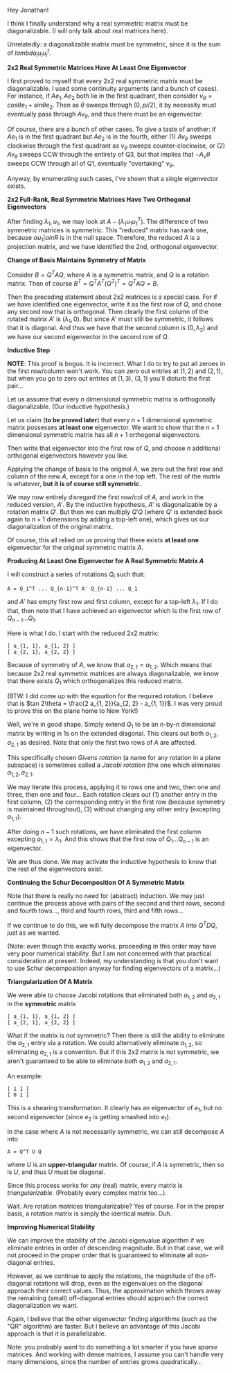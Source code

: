 Hey Jonathan!

I think I finally understand why a real symmetric matrix must be
diagonalizable. (I will only talk about real matrices here).

Unrelatedly: a diagonalizable matrix must be symmetric, since it is
the sum of $lambda_i u_i u_i^t$.

**2x2 Real Symmetric Matrices Have At Least One Eigenvector**

I first proved to myself that every 2x2 real symmetric matrix must be
diagonalizable. I used some continuity arguments (and a bunch of
cases). For instance, if $Ae_1, Ae_2$ both lie in the first quadrant,
then consider $v_\theta = cos \theta e_1 + sin \theta e_2$. Then as
$\theta$ sweeps through $(0, pi/2)$, it by necessity must eventually
pass through $Av_\theta$, and thus there must be an eigenvector.

Of course, there are a bunch of other cases. To give a taste of
another: if $Ae_1$ is in the first quadrant but $Ae_2$ is in the
fourth, either (1) $A v_\theta$ sweeps clockwise through the first
quadrant as $v_\theta$ sweeps counter-clockwise, or (2) $A v_\theta$
sweeps CCW through the entirety of Q3, but that implies that
$-A_v\theta$ sweeps CCW through all of Q1, eventually "overtaking"
$v_\theta$.

Anyway, by enumerating such cases, I've shown that a single
eigenvector exists.

**2x2 Full-Rank, Real Symmetric Matrices Have Two Orthogonal
Eigenvectors**

After finding $\lambda_1, u_1$, we may look at $A - (\lambda_1 u_1
u_1^T)$. The difference of two symmetric matrices is symmetric. This
"reduced" matrix has rank one, because ${\alpha u_1 | \alpha in R}$ is
in the null space. Therefore, the reduced $A$ is a projection matrix,
and we have identified the 2nd, orthogonal eigenvector.

**Change of Basis Maintains Symmetry of Matrix**

Consider $B = Q^T A Q$, where $A$ is a symmetric matrix, and $Q$ is a
rotation matrix. Then of course $B^T = Q^T A^T (Q^T)^T = Q^T A Q = B$.

Then the preceding statement about 2x2 matrices is a special case. For
if we have identified one eigenvector, write it as the first row of $Q$,
and chose any second row that is orthogonal. Then clearly the first
column of the rotated matrix $A'$ is $(\lambda_1, 0)$. But since $A'$
must still be symmetric, it follows that it is diagonal. And thus we
have that the second column is $(0, \lambda_2)$ and we have our second
eigenvector in the second row of $Q$.

**Inductive Step**

**NOTE**: This proof is bogus. It is incorrect. What I do to try to put
all zeroes in the first row/column won't work. You can zero out entries
at $(1, 2)$ and $(2, 1)$, but when you go to zero out entries at $(1,
3)$, $(3, 1)$ you'll disturb the first pair...

Let us assume that every $n$ dimensional symmetric matrix is
orthogonally diagonalizable. (Our inductive hypothesis.)

Let us claim (**to be proved later**) that every $n+1$ dimensional
symmetric matrix possesses **at least one** eigenvector. We want to
show that the $n+1$ dimensional symmetric matrix has all $n+1$
orthogonal eigenvectors.

Then write that eigenvector into the first row of $Q$, and choose $n$
additional orthogonal eigenvectors however you like.

Applying the change of basis to the original $A$, we zero out the
first row and column of the new $A$, except for a one in the top
left. The rest of the matrix is whatever, **but it is of course still
symmetric**.

We may now entirely disregard the first row/col of $A$, and work in
the reduced version, $A'$. By the inductive hypothesis, $A'$ is
diagonalizable by a rotation matrix $Q'$. But then we can multiply $Q'
Q$ (where $Q'$ is extended back again to $n+1$ dimensions by adding a
top-left one), which gives us our diagonalization of the original
matrix.

Of course, this all relied on us proving that there exists **at least
one** eigenvector for the original symmetric matrix $A$.

**Producing At Least One Eigenvector for A Real Symmetric Matrix $A$**

I will construct a series of rotations $Q_i$ such that:

    A = Q_1^T ... Q_{n-1}^T A' Q_{n-1} ... Q_1

and $A'$ has empty first row and first column, except for a top-left
$\lambda_1$. If I do that, then note that I have achieved an eigenvector
which is the first row of $Q_{n-1} ... Q_1$.

Here is what I do. I start with the reduced 2x2 matrix:

    [ a_{1, 1}, a_{1, 2} ]
    [ a_{2, 1}, a_{2, 2} ]

Because of symmetry of $A$, we know that $a_{2, 1} = a_{1, 2}$. Which
means that because 2x2 real symmetric matrices are always
diagonalizable, we know that there exists $Q_1$ which orthogonalizes
this reduced matrix.

(BTW: I did come up with the equation for the required rotation. I
believe that is $tan 2\theta = \frac{2 a_{1, 2}}{a_{2, 2} - a_{1,
1}}$. I was very proud to prove this on the plane home to New York!)

Well, we're in good shape. Simply extend $Q_1$ to be an $n$-by-$n$
dimensional matrix by writing in 1s on the extended diagonal. This
clears out both $a_{1, 2}, a_{2, 1}$ as desired. Note that only the
first two rows of $A$ are affected.

This specifically chosen *Givens rotation* (a name for any rotation in
a plane subspace) is sometimes called a *Jacobi rotation* (the one
which eliminates $a_{1, 2}, a_{2, 1}$.

We may iterate this process, applying it to rows one and two, then one
and three, then one and four... Each rotation clears out (1) another
entry in the first column, (2) the corresponding entry in the first
row (because symmetry is maintained throughout), (3) without changing
any other entry (excepting $a_{1, 1}$).

After doing $n-1$ such rotations, we have eliminated the first column
excepting $a_{1, 1} = \lambda_1$. And this shows that the first row of
$Q_1 ... Q_{n-1}$ is an eigenvector.

We are thus done. We may activate the inductive hypothesis to know
that the rest of the eigenvectors exist.

**Continuing the Schur Decomposition Of A Symmetric Matrix**

Note that there is really no need for (abstract) induction. We may
just continue the process above with pairs of the second and third
rows, second and fourth tows..., third and fourth rows, third and
fifth rows...

If we continue to do this, we will fully decompose the matrix $A$ into
$Q^T D Q$, just as we wanted.

(Note: even though this exactly works, proceeding in this order may
have very poor numerical stability. But I am not concerned with that
practical consideration at present. Indeed, my understanding is that
you don't want to use Schur decomposition anyway for finding
eigenvectors of a matrix...)

**Triangularization Of A Matrix**

We were able to choose Jacobi rotations that eliminated both $a_{1,
2}$ and $a_{2, 1}$ in the **symmetric** matrix

    [ a_{1, 1}, a_{1, 2} ]
    [ a_{2, 1}, a_{2, 2} ]

What if the matrix is *not* symmetric? Then there is still the ability
to eliminate the $a_{2, 1}$ entry via a rotation. We could
alternatively eliminate $a_{1, 2}$, so eliminating $a_{2, 1}$ is a
convention. But if this 2x2 matrix is not symmetric, we aren't
guaranteed to be able to eliminate *both* $a_{1, 2}$ and $a_{2, 1}$.

An example:

    [ 1 1 ]
    [ 0 1 ]

This is a shearing transformation. It clearly has an eigenvector of
$e_1$, but no second eigenvector (since $e_2$ is getting smashed into
$e_1$).

In the case where $A$ is not necessarily symmetric, we can still
decompose $A$ into

    A = Q^T U Q

where $U$ is an **upper-triangular** matrix. Of course, if $A$ is
symmetric, then so is $U$, and thus $U$ must be diagonal.

Since this process works for *any* (real) matrix, every matrix is
*triangularizable*. (Probably every complex matrix too...).

Wait. Are rotation matrices triangularizable? Yes of course. For in the
proper basis, a rotation matrix is simply the identical matrix. Duh.

**Improving Numerical Stability**

We can improve the stability of the Jacobi eigenvalue algorithm if we
eliminate entries in order of descending magnitude. But in that case,
we will not proceed in the proper order that is guaranteed to
eliminate all non-diagonal entries.

However, as we continue to apply the rotations, the magnitude of the
off-diagonal rotations will drop, even as the eigenvalues on the
diagonal approach their correct values. Thus, the approximation which
throws away the remaining (small) off-diagonal entries should approach
the correct diagonalization we want.

Again, I believe that the other eigenvector finding algorithms (such
as the "QR" algorithm) are faster. But I believe an advantage of this
Jacobi approach is that it is parallelizable.

Note: you probably want to do something a lot smarter if you have
*sparse* matrices. And working with dense matrices, I assume you can't
handle very many dimensions, since the number of entries grows
quadratically...
